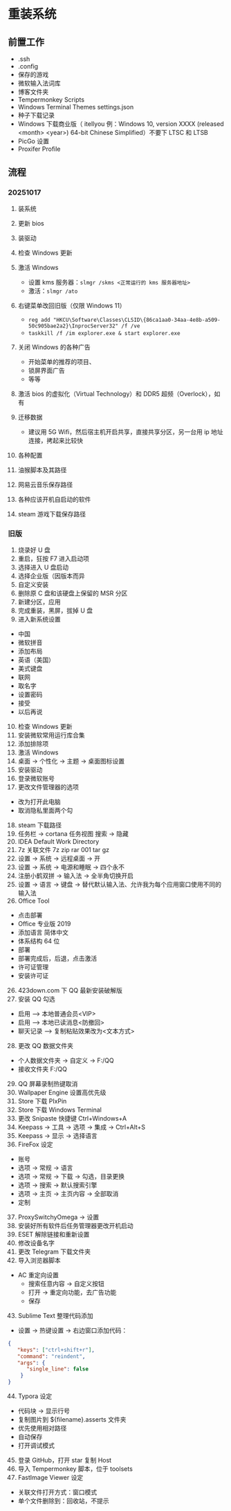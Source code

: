 # 重装系统

## 前置工作

- .ssh
- .config
- 保存的游戏
- 微软输入法词库
- 博客文件夹
- Tempermonkey Scripts
- Windows Terminal Themes settings.json
- 种子下载记录
- Windows 下载商业版（ itellyou 例：Windows 10, version XXXX (released \<month> \<year>) 64-bit Chinese Simplified）不要下 LTSC 和 LTSB
- PicGo 设置
- Proxifer Profile

## 流程

### 20251017

1. 装系统
2. 更新 bios
3. 装驱动
4. 检查 Windows 更新
5. 激活 Windows
   - 设置 kms 服务器：`slmgr /skms <正常运行的 kms 服务器地址>`
   - 激活：`slmgr /ato`
6. 右键菜单改回旧版（仅限 Windows 11）
   - `reg add "HKCU\Software\Classes\CLSID\{86ca1aa0-34aa-4e8b-a509-50c905bae2a2}\InprocServer32" /f /ve`
   - `taskkill /f /im explorer.exe & start explorer.exe`
7. 关闭 Windows 的各种广告
   - 开始菜单的推荐的项目、
   - 锁屏界面广告
   - 等等

8. 激活 bios 的虚拟化（Virtual Technology）和 DDR5 超频（Overlock），如有
9. 迁移数据
   - 建议用 5G Wifi，然后宿主机开启共享，直接共享分区，另一台用 ip 地址连接，拷起来比较快

10. 各种配置
   1. 油猴脚本及其路径
   2. 网易云音乐保存路径
   3. 各种应该开机自启动的软件
   4. steam 游戏下载保存路径


### 旧版

1. 烧录好 U 盘
2. 重启，狂按 F7 进入启动项
3. 选择进入 U 盘启动
4. 选择企业版（因版本而异
5. 自定义安装
6. 删除原 C 盘和该硬盘上保留的 MSR 分区
7. 新建分区，应用
8. 完成重装，黑屏，拔掉 U 盘
9. 进入新系统设置

- 中国
- 微软拼音
- 添加布局
- 英语（美国）
- 美式键盘
- 联网
- 取名字
- 设置密码
- 接受
- 以后再说

10. 检查 Windows 更新
11. 安装微软常用运行库合集
12. 添加排除项
13. 激活 Windows
14. 桌面 -> 个性化 -> 主题 -> 桌面图标设置
15. 安装驱动
16. 登录微软账号
17. 更改文件管理器的选项

- 改为打开此电脑
- 取消隐私里面两个勾

18. steam 下载路径
19. 任务栏 -> cortana 任务视图 搜索 -> 隐藏
20. IDEA Default Work Directory 
21. 7z 关联文件 7z zip rar 001 tar gz
22. 设置 -> 系统 -> 远程桌面 -> 开
23. 设置 -> 系统 -> 电源和睡眠 -> 四个永不
24. 注册小鹤双拼 -> 输入法 -> 全半角切换开启
25. 设置 -> 语言 -> 键盘 -> 替代默认输入法、允许我为每个应用窗口使用不同的输入法
26. Office Tool

- 点击部署
- Office 专业版 2019
- 添加语言 简体中文
- 体系结构 64 位
- 部署
- 部署完成后，后退，点击激活
- 许可证管理
- 安装许可证

26. 423down.com 下 QQ 最新安装破解版
27. 安装 QQ 勾选

- 启用 --> 本地普通会员\<VIP\>
- 启用 --> 本地已读消息\<防撤回\>
- 聊天记录 --> 复制粘贴效果改为\<文本方式\>

28. 更改 QQ 数据文件夹

- 个人数据文件夹 -> 自定义 -> F:/QQ
- 接收文件夹 F:/QQ

29. QQ 屏幕录制热键取消
30. Wallpaper Engine 设置高优先级
31. Store 下载 PIxPin
32. Store 下载 Windows Terminal
33. 更改 Snipaste 快捷键 Ctrl+Windows+A
34. Keepass -> 工具 -> 选项 -> 集成 -> Ctrl+Alt+S
35. Keepass -> 显示 -> 选择语言
36. FireFox 设定

- 账号
- 选项 -> 常规 -> 语言
- 选项 -> 常规 -> 下载 -> 勾选，目录更换
- 选项 -> 搜索 -> 默认搜索引擎
- 选项 -> 主页 -> 主页内容 -> 全部取消
- 定制

37. ProxySwitchyOmega -> 设置
38. 安装好所有软件后任务管理器更改开机启动
39. ESET 解除链接和重新设置
40. 修改设备名字
41. 更改 Telegram 下载文件夹
42. 导入浏览器脚本

- AC 重定向设置
  - 搜索任意内容 -> 自定义按钮
  - 打开 -> 重定向功能，去广告功能
  - 保存

43. Sublime Text 整理代码添加

- 设置 -> 热键设置 -> 右边窗口添加代码：

```json
{
   "keys": ["ctrl+shift+r"],
   "command": "reindent", 
   "args": {
      "single_line": false
    }
}
```

44. Typora 设定

- 代码块 -> 显示行号
- 复制图片到 ${filename}.asserts 文件夹
- 优先使用相对路径
- 自动保存
- 打开调试模式

45. 登录 GitHub，打开 star 复制 Host
46. 导入 Tempermonkey 脚本，位于 toolsets
47. FastImage Viewer 设定

- 关联文件打开方式：窗口模式
- 单个文件删除到：回收站，不提示